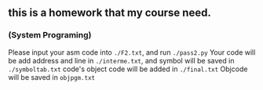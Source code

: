 ## this is a homework that my course need.

### (System Programing)

Please input your asm code into `./F2.txt`, and run `./pass2.py`
Your code will be add address and line in `./interme.txt`, and symbol will be saved in `./symboltab.txt`
code's object code will be added in `./final.txt`
Objcode will be saved in `objpgm.txt`
